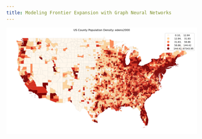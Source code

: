 ```yaml
---
title: Modeling Frontier Expansion with Graph Neural Networks
---
```


![Population Density Map](map_data/frames/edens2000.png)
